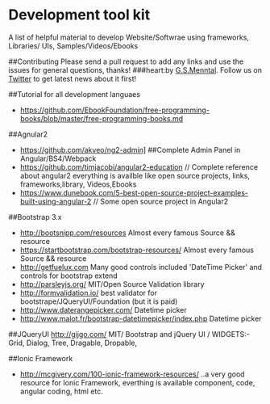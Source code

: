 # Development tool kit 
A list of helpful material to develop  Website/Softwrae using frameworks, Libraries/ UIs, Samples/Videos/Ebooks


##Contributing
Please send a pull request to add any links and use the issues for general questions, thanks!
###heart:by [G.S.Menntal](http://www.menntal.com/). Follow us on [Twitter](https://twitter.com/gsmenntal) to get latest news about it first!

##Tutorial for all development languaes
* https://github.com/EbookFoundation/free-programming-books/blob/master/free-programming-books.md

##Agnular2
* https://github.com/akveo/ng2-admin]		##Complete Admin Panel in Angular/BS4/Webpack
* https://github.com/timjacobi/angular2-education // Complete reference about angular2 everything is availble like  open source projects, links, frameworks,library, Videos,Ebooks
* https://www.dunebook.com/5-best-open-source-project-examples-built-using-angular-2 // Some open source project in Angular2

##Bootstrap 3.x
* http://bootsnipp.com/resources    Almost every famous Source && resource 
* https://startbootstrap.com/bootstrap-resources/   Almost every famous Source && resource 
* http://getfuelux.com  Many good controls included 'DateTime Picker' and controls for bootstrap extend
* http://parsleyjs.org/ MIT/Open Source Validation library
* http://formvalidation.io/ best validator for bootstrape/JQueryUI/Foundation (but it is paid)
* http://www.daterangepicker.com/   Datetime picker 
* http://www.malot.fr/bootstrap-datetimepicker/index.php Datetime picker

##JQueryUI
http://gijgo.com/   MIT/ Bootstrap and jQuery UI / WIDGETS:- Grid, Dialog, Tree, Dragable, Dropable, 

##Ionic Framework
* http://mcgivery.com/100-ionic-framework-resources/   ..a very good resource for Ionic Framework, everthing is available component, code, angular coding, html etc.
